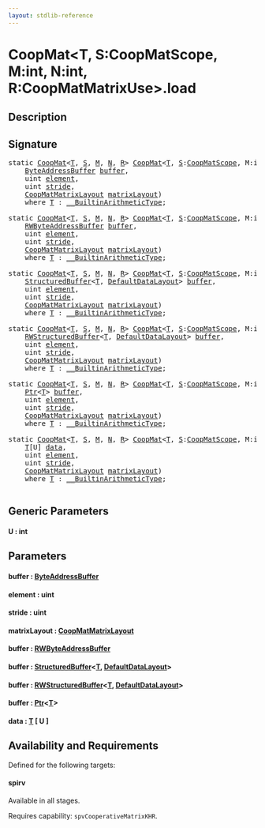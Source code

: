 ```yaml
---
layout: stdlib-reference
---
```


# CoopMat\<T, S:CoopMatScope, M:int, N:int, R:CoopMatMatrixUse\>\.load

## Description





## Signature 

<pre>
<span class='code_keyword'>static</span> <a href="../types/coopmat-04/index" class="code_type">CoopMat</a>&lt;<a href="../types/coopmat-04/index#typeparam-T" class="code_type">T</a>, <a href="../types/coopmat-04/index#decl-S" class="code_var">S</a>, <a href="../types/coopmat-04/index#decl-M" class="code_var">M</a>, <a href="../types/coopmat-04/index#decl-N" class="code_var">N</a>, <a href="../types/coopmat-04/index#decl-R" class="code_var">R</a>&gt; <a href="../types/coopmat-04/index" class="code_type">CoopMat</a>&lt;<a href="../types/coopmat-04/index#typeparam-T" class="code_type">T</a>, <a href="../types/coopmat-04/index#decl-S" class="code_var">S</a>:<a href="../types/coopmatscope-047/index" class="code_type">CoopMatScope</a>, M:<span class="code_keyword">int</span>, N:<span class="code_keyword">int</span>, R:<a href="../types/coopmatmatrixuse-047d/index" class="code_type">CoopMatMatrixUse</a>&gt;.<a href="load">load</a>(
    <a href="../types/byteaddressbuffer-04b/index" class="code_type">ByteAddressBuffer</a> <a href="load#decl-buffer" class="code_param">buffer</a>,
    <span class="code_keyword">uint</span> <a href="load#decl-element" class="code_param">element</a>,
    <span class="code_keyword">uint</span> <a href="load#decl-stride" class="code_param">stride</a>,
    <a href="../types/coopmatmatrixlayout-047d/index" class="code_type">CoopMatMatrixLayout</a> <a href="load#decl-matrixLayout" class="code_param">matrixLayout</a>)
    <span class='code_keyword'>where</span> <a href="../types/coopmat-04/index#typeparam-T" class="code_type">T</a> : <a href="../interfaces/0_builtinarithmetictype-029j/index" class="code_type">__BuiltinArithmeticType</a>;

<span class='code_keyword'>static</span> <a href="../types/coopmat-04/index" class="code_type">CoopMat</a>&lt;<a href="../types/coopmat-04/index#typeparam-T" class="code_type">T</a>, <a href="../types/coopmat-04/index#decl-S" class="code_var">S</a>, <a href="../types/coopmat-04/index#decl-M" class="code_var">M</a>, <a href="../types/coopmat-04/index#decl-N" class="code_var">N</a>, <a href="../types/coopmat-04/index#decl-R" class="code_var">R</a>&gt; <a href="../types/coopmat-04/index" class="code_type">CoopMat</a>&lt;<a href="../types/coopmat-04/index#typeparam-T" class="code_type">T</a>, <a href="../types/coopmat-04/index#decl-S" class="code_var">S</a>:<a href="../types/coopmatscope-047/index" class="code_type">CoopMatScope</a>, M:<span class="code_keyword">int</span>, N:<span class="code_keyword">int</span>, R:<a href="../types/coopmatmatrixuse-047d/index" class="code_type">CoopMatMatrixUse</a>&gt;.<a href="load">load</a>(
    <a href="../types/rwbyteaddressbuffer-0126d/index" class="code_type">RWByteAddressBuffer</a> <a href="load#decl-buffer" class="code_param">buffer</a>,
    <span class="code_keyword">uint</span> <a href="load#decl-element" class="code_param">element</a>,
    <span class="code_keyword">uint</span> <a href="load#decl-stride" class="code_param">stride</a>,
    <a href="../types/coopmatmatrixlayout-047d/index" class="code_type">CoopMatMatrixLayout</a> <a href="load#decl-matrixLayout" class="code_param">matrixLayout</a>)
    <span class='code_keyword'>where</span> <a href="../types/coopmat-04/index#typeparam-T" class="code_type">T</a> : <a href="../interfaces/0_builtinarithmetictype-029j/index" class="code_type">__BuiltinArithmeticType</a>;

<span class='code_keyword'>static</span> <a href="../types/coopmat-04/index" class="code_type">CoopMat</a>&lt;<a href="../types/coopmat-04/index#typeparam-T" class="code_type">T</a>, <a href="../types/coopmat-04/index#decl-S" class="code_var">S</a>, <a href="../types/coopmat-04/index#decl-M" class="code_var">M</a>, <a href="../types/coopmat-04/index#decl-N" class="code_var">N</a>, <a href="../types/coopmat-04/index#decl-R" class="code_var">R</a>&gt; <a href="../types/coopmat-04/index" class="code_type">CoopMat</a>&lt;<a href="../types/coopmat-04/index#typeparam-T" class="code_type">T</a>, <a href="../types/coopmat-04/index#decl-S" class="code_var">S</a>:<a href="../types/coopmatscope-047/index" class="code_type">CoopMatScope</a>, M:<span class="code_keyword">int</span>, N:<span class="code_keyword">int</span>, R:<a href="../types/coopmatmatrixuse-047d/index" class="code_type">CoopMatMatrixUse</a>&gt;.<a href="load">load</a>(
    <a href="../types/structuredbuffer-0a/index" class="code_type">StructuredBuffer</a>&lt;<a href="../types/coopmat-04/index#typeparam-T" class="code_type">T</a>, <a href="../types/defaultdatalayout-07b/index" class="code_type">DefaultDataLayout</a>&gt; <a href="load#decl-buffer" class="code_param">buffer</a>,
    <span class="code_keyword">uint</span> <a href="load#decl-element" class="code_param">element</a>,
    <span class="code_keyword">uint</span> <a href="load#decl-stride" class="code_param">stride</a>,
    <a href="../types/coopmatmatrixlayout-047d/index" class="code_type">CoopMatMatrixLayout</a> <a href="load#decl-matrixLayout" class="code_param">matrixLayout</a>)
    <span class='code_keyword'>where</span> <a href="../types/coopmat-04/index#typeparam-T" class="code_type">T</a> : <a href="../interfaces/0_builtinarithmetictype-029j/index" class="code_type">__BuiltinArithmeticType</a>;

<span class='code_keyword'>static</span> <a href="../types/coopmat-04/index" class="code_type">CoopMat</a>&lt;<a href="../types/coopmat-04/index#typeparam-T" class="code_type">T</a>, <a href="../types/coopmat-04/index#decl-S" class="code_var">S</a>, <a href="../types/coopmat-04/index#decl-M" class="code_var">M</a>, <a href="../types/coopmat-04/index#decl-N" class="code_var">N</a>, <a href="../types/coopmat-04/index#decl-R" class="code_var">R</a>&gt; <a href="../types/coopmat-04/index" class="code_type">CoopMat</a>&lt;<a href="../types/coopmat-04/index#typeparam-T" class="code_type">T</a>, <a href="../types/coopmat-04/index#decl-S" class="code_var">S</a>:<a href="../types/coopmatscope-047/index" class="code_type">CoopMatScope</a>, M:<span class="code_keyword">int</span>, N:<span class="code_keyword">int</span>, R:<a href="../types/coopmatmatrixuse-047d/index" class="code_type">CoopMatMatrixUse</a>&gt;.<a href="load">load</a>(
    <a href="../types/rwstructuredbuffer-012c/index" class="code_type">RWStructuredBuffer</a>&lt;<a href="../types/coopmat-04/index#typeparam-T" class="code_type">T</a>, <a href="../types/defaultdatalayout-07b/index" class="code_type">DefaultDataLayout</a>&gt; <a href="load#decl-buffer" class="code_param">buffer</a>,
    <span class="code_keyword">uint</span> <a href="load#decl-element" class="code_param">element</a>,
    <span class="code_keyword">uint</span> <a href="load#decl-stride" class="code_param">stride</a>,
    <a href="../types/coopmatmatrixlayout-047d/index" class="code_type">CoopMatMatrixLayout</a> <a href="load#decl-matrixLayout" class="code_param">matrixLayout</a>)
    <span class='code_keyword'>where</span> <a href="../types/coopmat-04/index#typeparam-T" class="code_type">T</a> : <a href="../interfaces/0_builtinarithmetictype-029j/index" class="code_type">__BuiltinArithmeticType</a>;

<span class='code_keyword'>static</span> <a href="../types/coopmat-04/index" class="code_type">CoopMat</a>&lt;<a href="../types/coopmat-04/index#typeparam-T" class="code_type">T</a>, <a href="../types/coopmat-04/index#decl-S" class="code_var">S</a>, <a href="../types/coopmat-04/index#decl-M" class="code_var">M</a>, <a href="../types/coopmat-04/index#decl-N" class="code_var">N</a>, <a href="../types/coopmat-04/index#decl-R" class="code_var">R</a>&gt; <a href="../types/coopmat-04/index" class="code_type">CoopMat</a>&lt;<a href="../types/coopmat-04/index#typeparam-T" class="code_type">T</a>, <a href="../types/coopmat-04/index#decl-S" class="code_var">S</a>:<a href="../types/coopmatscope-047/index" class="code_type">CoopMatScope</a>, M:<span class="code_keyword">int</span>, N:<span class="code_keyword">int</span>, R:<a href="../types/coopmatmatrixuse-047d/index" class="code_type">CoopMatMatrixUse</a>&gt;.<a href="load">load</a>(
    <a href="../types/ptr-0/index" class="code_type">Ptr</a>&lt;<a href="../types/coopmat-04/index#typeparam-T" class="code_type">T</a>&gt; <a href="load#decl-buffer" class="code_param">buffer</a>,
    <span class="code_keyword">uint</span> <a href="load#decl-element" class="code_param">element</a>,
    <span class="code_keyword">uint</span> <a href="load#decl-stride" class="code_param">stride</a>,
    <a href="../types/coopmatmatrixlayout-047d/index" class="code_type">CoopMatMatrixLayout</a> <a href="load#decl-matrixLayout" class="code_param">matrixLayout</a>)
    <span class='code_keyword'>where</span> <a href="../types/coopmat-04/index#typeparam-T" class="code_type">T</a> : <a href="../interfaces/0_builtinarithmetictype-029j/index" class="code_type">__BuiltinArithmeticType</a>;

<span class='code_keyword'>static</span> <a href="../types/coopmat-04/index" class="code_type">CoopMat</a>&lt;<a href="../types/coopmat-04/index#typeparam-T" class="code_type">T</a>, <a href="../types/coopmat-04/index#decl-S" class="code_var">S</a>, <a href="../types/coopmat-04/index#decl-M" class="code_var">M</a>, <a href="../types/coopmat-04/index#decl-N" class="code_var">N</a>, <a href="../types/coopmat-04/index#decl-R" class="code_var">R</a>&gt; <a href="../types/coopmat-04/index" class="code_type">CoopMat</a>&lt;<a href="../types/coopmat-04/index#typeparam-T" class="code_type">T</a>, <a href="../types/coopmat-04/index#decl-S" class="code_var">S</a>:<a href="../types/coopmatscope-047/index" class="code_type">CoopMatScope</a>, M:<span class="code_keyword">int</span>, N:<span class="code_keyword">int</span>, R:<a href="../types/coopmatmatrixuse-047d/index" class="code_type">CoopMatMatrixUse</a>&gt;.<a href="load">load</a>&lt;<a href="load#decl-U" class="code_var">U</a>:<span class="code_keyword">int</span>&gt;(
    <a href="../types/coopmat-04/index#typeparam-T" class="code_type">T</a>[U] <a href="load#decl-data" class="code_param">data</a>,
    <span class="code_keyword">uint</span> <a href="load#decl-element" class="code_param">element</a>,
    <span class="code_keyword">uint</span> <a href="load#decl-stride" class="code_param">stride</a>,
    <a href="../types/coopmatmatrixlayout-047d/index" class="code_type">CoopMatMatrixLayout</a> <a href="load#decl-matrixLayout" class="code_param">matrixLayout</a>)
    <span class='code_keyword'>where</span> <a href="../types/coopmat-04/index#typeparam-T" class="code_type">T</a> : <a href="../interfaces/0_builtinarithmetictype-029j/index" class="code_type">__BuiltinArithmeticType</a>;

</pre>

## Generic Parameters

####  <a id="decl-U"></a>U  : int

## Parameters

####  <a id="decl-buffer"></a>buffer  : [ByteAddressBuffer](../types/byteaddressbuffer-04b/index)
####  <a id="decl-element"></a>element  : uint
####  <a id="decl-stride"></a>stride  : uint
####  <a id="decl-matrixLayout"></a>matrixLayout  : [CoopMatMatrixLayout](../types/coopmatmatrixlayout-047d/index)
####  <a id="decl-buffer"></a>buffer  : [RWByteAddressBuffer](../types/rwbyteaddressbuffer-0126d/index)
####  <a id="decl-buffer"></a>buffer  : [StructuredBuffer](../types/structuredbuffer-0a/index)\<[T](../types/structuredbuffer-0a/index#typeparam-T), [DefaultDataLayout](../types/defaultdatalayout-07b/index)\>
####  <a id="decl-buffer"></a>buffer  : [RWStructuredBuffer](../types/rwstructuredbuffer-012c/index)\<[T](../types/rwstructuredbuffer-012c/index#typeparam-T), [DefaultDataLayout](../types/defaultdatalayout-07b/index)\>
####  <a id="decl-buffer"></a>buffer  : [Ptr](../types/ptr-0/index)\<[T](../types/ptr-0/index#typeparam-T)\>
####  <a id="decl-data"></a>data  : [T](../types/coopmat-04/index#typeparam-T) \[ U \]

## Availability and Requirements

Defined for the following targets:

#### spirv
Available in all stages.

Requires capability: `spvCooperativeMatrixKHR`.


